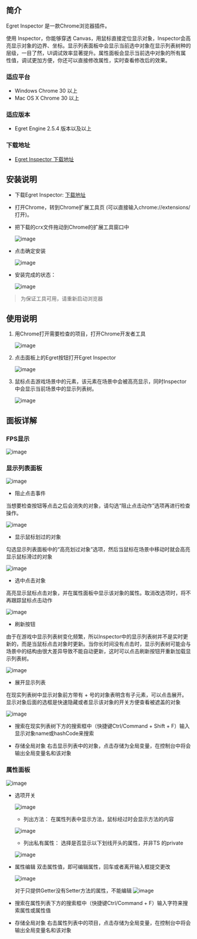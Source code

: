 ## 简介

Egret Inspector 是一款Chrome浏览器插件。

使用 Inspector，你能够穿透 Canvas，用鼠标直接定位显示对象，Inspector会高亮显示对象的边界、坐标。显示列表面板中会显示当前选中对象在显示列表树种的层级，一目了然，UI调试效率显著提升。属性面板会显示当前选中对象的所有属性值，调试更加方便，你还可以直接修改属性，实时查看修改后的效果。

### 适应平台* Windows Chrome 30 以上* Mac OS X Chrome 30 以上
### 适应版本
* Egret Engine 2.5.4 版本以及以上### 下载地址
* [Egret Inspector 下载地址](http://www.egret.com/downloads/inspector.html)

## 安装说明* 下载Egret Inspector: [下载地址](http://www.egret.com/downloads/inspector.html)* 打开Chrome，转到Chrome扩展工具页 (可以直接输入chrome://extensions/ 打开)。* 把下载的crx文件拖动到Chrome的扩展工具窗口中	![image](1.png)* 点击确定安装	![image](2.png)* 安装完成的状态：	![image](3.png)> 为保证工具可用，请重新启动浏览器## 使用说明
1. 用Chrome打开需要检查的项目，打开Chrome开发者工具	![image](4.png)1. 点击面板上的Egret按钮打开Egret Inspector	![image](5.png)3. 鼠标点击游戏场景中的元素，该元素在场景中会被高亮显示，同时Inspector中会显示当前场景中的显示列表树。	![image](6.png)## 面板详解### FPS显示![image](8.png)### 显示列表面板![image](9.png)* 阻止点击事件

当想要检查按钮等点击之后会消失的对象，请勾选“阻止点击动作”选项再进行检查操作。![image](14.png)* 显示鼠标划过的对象
勾选显示列表面板中的“高亮划过对象”选项，然后当鼠标在场景中移动时就会高亮显示鼠标滑过的对象![image](11.png)* 选中点击对象高亮显示鼠标点击对象，并在属性面板中显示该对象的属性。取消改选项时，将不再跟踪鼠标点击动作![image](22.png)* 刷新按钮由于在游戏中显示列表树变化频繁，所以Inspector中的显示列表树并不是实时更新的，而是当鼠标点击对象时更新。当你长时间没有点击时，显示列表树可能会与场景中的结构由很大差异导致不能自动更新，这时可以点击刷新按钮开重新加载显示列表树。![image](13.png)* 展开显示列表在现实列表树中显示对象前方带有 + 号的对象表明含有子元素，可以点击展开。显示对象后面的选框是快速隐藏或者显示该对象的开关方便查看被遮盖的对象![image](15.png)* 搜索在现实列表树下方的搜索框中（快捷键Ctrl/Command + Shift + F）输入 显示对象name或hashCode来搜索* 存储全局对象右击显示列表中的对象，点击存储为全局变量，在控制台中将会输出全局变量名和该对象### 属性面板![image](10.png)* 选项开关	![image](21.png)	* 列出方法：在属性列表中显示方法，鼠标经过时会显示方法的内容	![image](17.png)	* 列出私有属性：选择是否显示以下划线开头的属性，并非TS 的private	![image](18.png)* 属性编辑	双击属性值，即可编辑属性，回车或者离开输入框提交更改	![image](19.png)	对于只提供Getter没有Setter方法的属性，不能编辑
	![image](20.png)* 搜索在属性列表下方的搜索框中（快捷键Ctrl/Command + F）输入字符来搜索属性或属性值* 存储全局对象右击属性列表中的项目，点击存储为全局变量，在控制台中将会输出全局变量名和该对象